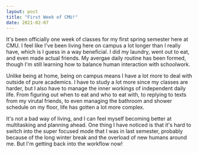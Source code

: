 ```yaml
---
layout: post
title: "First Week of CMU!"
date: 2021-02-07
---
```


It's been officially one week of classes for my first spring semester here at CMU. I feel like I've been living here on campus a lot longer than I really have, which is I guess in a way beneficial. I did my laundry, went out to eat, and even made actual friends. My avergae daily routine has been formed, though I'm still learning how to balance human interaction with schoolwork. 

Unlike being at home, being on campus means I have a lot more to deal with outside of pure academics. I have to study a lot more since my classes are harder, but I also have to manage the inner workings of independent daily life. From figuring out when to eat and who to eat with, to replying to texts from my virutal friends, to even managing the bathroom and shower schedule on my floor, life has gotten a lot more complex. 

It's not a bad way of living, and I can feel myself becoming better at multitasking and planning ahead. One thing I have noticed is that it's hard to switch into the super focused mode that I was in last semester, probably because of the long winter break and the overload of new humans around me. But I'm getting back into the workflow now! 


